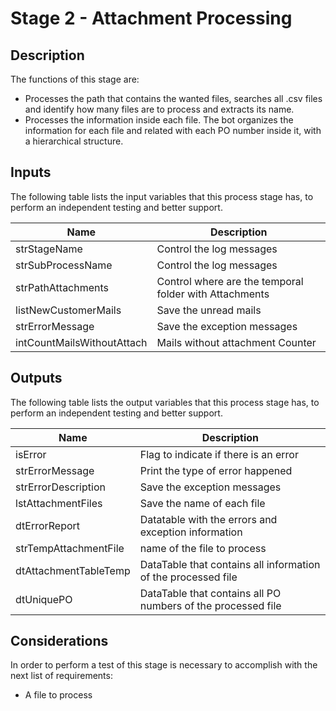 # Stage 2 - Attachment Processing


## Description 

The functions of this stage are:
- Processes the path that contains the wanted files, searches all .csv files and identify how many files are to process and extracts its name.
- Processes the information inside each file. The bot organizes the information for each file and related with each PO number inside it, with a hierarchical structure.

## Inputs


The following table lists the input variables that this process stage has, to perform an independent testing and better support.

| Name | Description |
| --- | ----------- |
| strStageName | Control the log messages|
| strSubProcessName | Control the log messages|
| strPathAttachments | Control where are the temporal folder with Attachments|
| listNewCustomerMails | Save the unread mails|
| strErrorMessage | Save the exception messages|
| intCountMailsWithoutAttach | Mails without attachment Counter|


## Outputs


The following table lists the output variables that this process stage has, to perform an independent testing and better support.

| Name | Description |
| --- | ----------- |
| isError | Flag to indicate if there is an error |
| strErrorMessage | Print the type of error happened |
| strErrorDescription | Save the exception messages |
| lstAttachmentFiles | Save the name of each file|
| dtErrorReport | Datatable with the errors and exception information|
| strTempAttachmentFile | name of the file to process|
| dtAttachmentTableTemp | DataTable that contains all information of the processed file|
| dtUniquePO | DataTable that contains all PO numbers of the processed file|



## Considerations

In order to perform a test of this stage is necessary to accomplish with the next list of requirements:

- A file to process 
